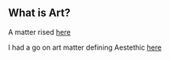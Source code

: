 ## What is Art? ## 

A matter rised [here](https://sebastiafreixa.com/en/the-arts-of-living/)

I had a go on art matter defining Aestethic [here](https://www.valentinamesseri.eu/wordpress/2015/04/06/aesthetics-in-a-nutshell/)

